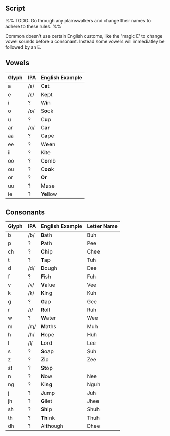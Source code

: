 ## Script

%%
TODO: Go through any plainswalkers and change their names to adhere to these rules.
%%

Common doesn't use certain English customs, like the 'magic E' to change vowel sounds before a consonant. Instead some vowels will immediatley be followed by an E.

## Vowels

Glyph | IPA | English Example
------|-----|----------------
a | /a/ | C**a**t
e | /ɛ/ | K**e**pt
i | ? | W**i**n
o | /ɒ/ | S**o**ck
u | ? | C**u**p
ar | /ɑ/ | C**ar**
aa | ? | C**a**pe
ee | ? | W**ee**n
ii | ? | K**i**te
oo | ? | C**o**mb
ou | ? | C**oo**k
or | ? | **Or**
uu | ? | M**u**se
ie | ? | **Ye**llow

## Consonants

Glyph | IPA | English Example | Letter Name
------|-----|-----------------|-------------
b | /b/ | **B**ath | Buh
p | ? | **P**ath | Pee
ch | ? | **Ch**ip | Chee
t | ? | **T**ap | Tuh
d | /d/ | **D**ough | Dee
f | ? | **F**ish | Fuh
v | /v/ | **V**alue | Vee
k | /k/ | **K**ing | Kuh
g | ? | **G**ap | Gee
r | /ɾ/ | **R**oll | Ruh
w | ? | **W**ater | Wee
m | /ɱ/ | **M**aths | Muh
h | /h/ | **H**ope | Huh
l | /l/ | **L**ord | Lee
s | ? | **S**oap | Suh
z | ? | **Z**ip | Zee
st | ? | **St**op
n | ? | **N**ow | Nee
ng | ? | Ki**ng** | Nguh
j | ? | **J**ump | Juh
jh | ? | **G**ilet | Jhee
sh | ? | **Sh**ip | Shuh
th | ? | **Th**ink | Thuh
dh | ? | Al**th**ough | Dhee